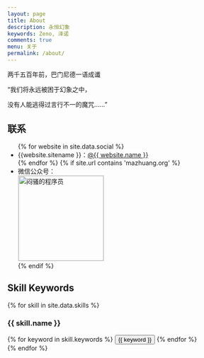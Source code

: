 ```yaml
---
layout: page
title: About
description: 永恒幻象
keywords: Zeno, 泽诺
comments: true
menu: 关于
permalink: /about/
---
```


两千五百年前，巴门尼德一语成谶

“我们将永远被困于幻象之中，

没有人能逃得过言行不一的魔咒......”

## 联系

<ul>
{% for website in site.data.social %}
<li>{{website.sitename }}：<a href="{{ website.url }}" target="_blank">@{{ website.name }}</a></li>
{% endfor %}
{% if site.url contains 'mazhuang.org' %}
<li>
微信公众号：<br />
<img style="height:192px;width:192px;border:1px solid lightgrey;" src="{{ site.url }}/assets/images/qrcode.jpg" alt="闷骚的程序员" />
</li>
{% endif %}
</ul>


## Skill Keywords

{% for skill in site.data.skills %}
### {{ skill.name }}
<div class="btn-inline">
{% for keyword in skill.keywords %}
<button class="btn btn-outline" type="button">{{ keyword }}</button>
{% endfor %}
</div>
{% endfor %}
